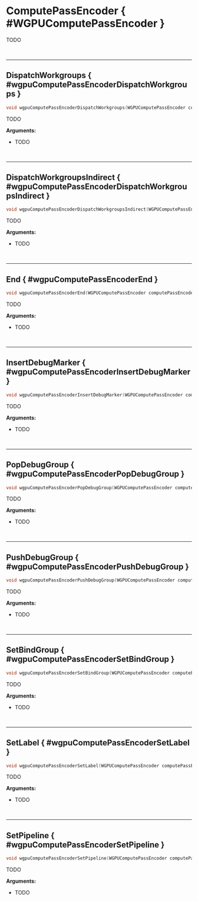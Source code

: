 

# ComputePassEncoder { #WGPUComputePassEncoder }


TODO




<br/><!-- poor man's styling, just for the demo before we use a non default theme -->
***

## DispatchWorkgroups { #wgpuComputePassEncoderDispatchWorkgroups }

```C
void wgpuComputePassEncoderDispatchWorkgroups(WGPUComputePassEncoder computePassEncoder, uint32_t workgroupCountX, uint32_t workgroupCountY, uint32_t workgroupCountZ)
```


TODO


**Arguments:**

 - TODO




<br/><!-- poor man's styling, just for the demo before we use a non default theme -->
***

## DispatchWorkgroupsIndirect { #wgpuComputePassEncoderDispatchWorkgroupsIndirect }

```C
void wgpuComputePassEncoderDispatchWorkgroupsIndirect(WGPUComputePassEncoder computePassEncoder, WGPUBuffer indirectBuffer, uint64_t indirectOffset)
```


TODO


**Arguments:**

 - TODO




<br/><!-- poor man's styling, just for the demo before we use a non default theme -->
***

## End { #wgpuComputePassEncoderEnd }

```C
void wgpuComputePassEncoderEnd(WGPUComputePassEncoder computePassEncoder)
```


TODO


**Arguments:**

 - TODO




<br/><!-- poor man's styling, just for the demo before we use a non default theme -->
***

## InsertDebugMarker { #wgpuComputePassEncoderInsertDebugMarker }

```C
void wgpuComputePassEncoderInsertDebugMarker(WGPUComputePassEncoder computePassEncoder, char const * markerLabel)
```


TODO


**Arguments:**

 - TODO




<br/><!-- poor man's styling, just for the demo before we use a non default theme -->
***

## PopDebugGroup { #wgpuComputePassEncoderPopDebugGroup }

```C
void wgpuComputePassEncoderPopDebugGroup(WGPUComputePassEncoder computePassEncoder)
```


TODO


**Arguments:**

 - TODO




<br/><!-- poor man's styling, just for the demo before we use a non default theme -->
***

## PushDebugGroup { #wgpuComputePassEncoderPushDebugGroup }

```C
void wgpuComputePassEncoderPushDebugGroup(WGPUComputePassEncoder computePassEncoder, char const * groupLabel)
```


TODO


**Arguments:**

 - TODO




<br/><!-- poor man's styling, just for the demo before we use a non default theme -->
***

## SetBindGroup { #wgpuComputePassEncoderSetBindGroup }

```C
void wgpuComputePassEncoderSetBindGroup(WGPUComputePassEncoder computePassEncoder, uint32_t groupIndex, WGPU_NULLABLE WGPUBindGroup group, size_t dynamicOffsetCount, uint32_t const * dynamicOffsets)
```


TODO


**Arguments:**

 - TODO




<br/><!-- poor man's styling, just for the demo before we use a non default theme -->
***

## SetLabel { #wgpuComputePassEncoderSetLabel }

```C
void wgpuComputePassEncoderSetLabel(WGPUComputePassEncoder computePassEncoder, char const * label)
```


TODO


**Arguments:**

 - TODO




<br/><!-- poor man's styling, just for the demo before we use a non default theme -->
***

## SetPipeline { #wgpuComputePassEncoderSetPipeline }

```C
void wgpuComputePassEncoderSetPipeline(WGPUComputePassEncoder computePassEncoder, WGPUComputePipeline pipeline)
```


TODO


**Arguments:**

 - TODO



